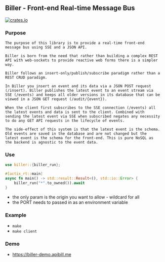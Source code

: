## Biller - Front-end Real-time Message Bus

[![crates.io](https://meritbadge.herokuapp.com/biller)](https://crates.io/crates/biller)

### Purpose

```text
The purpose of this library is to provide a real-time front-end message bus using SSE and a JSON API. 

Biller is born from the need that rather than building a complex REST API with web-sockets to provide reactive web forms there is a simpler way.

Biller follows an insert-only/publish/subscribe paradigm rather than a REST CRUD paradigm. 

In Biller you insert an event and its data via a JSON POST request (/insert). Biller publishes the latest event to an event stream via SSE (/events) and keeps all older versions in its database that can be viewed in a JSON GET request (/audit/{event}).

When the client first subscribes to the SSE connection (/events) all the latest events and data is sent to the client. Combined with sending the latest event via SSE when subscribed negates any necessity to do any GET API requests in the lifecycle of events.

The side-effect of this system is that the latest event is the schema. Old events are saved in the database and are not changed but the latest event is the schema for the front-end. This is pure NoSQL as the backend is agnostic to the event data.
```

### Use

```rust
use biller::{biller_run};

#[actix_rt::main]
async fn main() -> std::result::Result<(), std::io::Error> {
    biller_run("*".to_owned()).await
}
```

- the only param is the origin you want to allow - wildcard for all
- the PORT needs to passed in as an environment variable


### Example

- ``` make ```
- ``` make client ```

### Demo

- https://biller-demo.apibill.me
